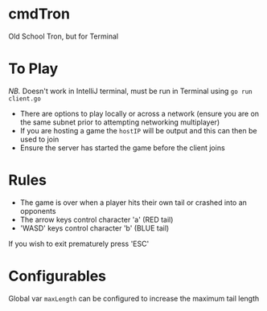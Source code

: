 # cmdTron
Old School Tron, but for Terminal

# To Play
*NB.* Doesn't work in IntelliJ terminal, must be run in Terminal using `go run client.go`

- There are options to play locally or across a network (ensure you are on the same subnet prior to attempting networking multiplayer)
- If you are hosting a game the `hostIP` will be output and this can then be used to join
- Ensure the server has started the game before the client joins

# Rules

- The game is over when a player hits their own tail or crashed into an opponents
- The arrow keys control character 'a' (RED tail)
- 'WASD' keys control character 'b' (BLUE tail)

If you wish to exit prematurely press 'ESC'

# Configurables
Global var `maxLength` can be configured to increase the maximum tail length
